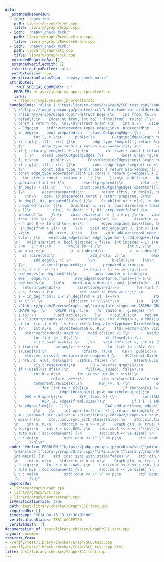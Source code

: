 ```yaml
---
data:
  _extendedDependsOn:
  - icon: ':question:'
    path: library/graph/Graph.cpp
    title: library/graph/Graph.cpp
  - icon: ':heavy_check_mark:'
    path: library/graph/ReverseGraph.cpp
    title: library/graph/ReverseGraph.cpp
  - icon: ':heavy_check_mark:'
    path: library/graph/SCC.cpp
    title: library/graph/SCC.cpp
  _extendedRequiredBy: []
  _extendedVerifiedWith: []
  _isVerificationFailed: false
  _pathExtension: cpp
  _verificationStatusIcon: ':heavy_check_mark:'
  attributes:
    '*NOT_SPECIAL_COMMENTS*': ''
    PROBLEM: https://judge.yosupo.jp/problem/scc
    links:
    - https://judge.yosupo.jp/problem/scc
  bundledCode: "#line 1 \"test/library-checker/Graph/SCC.test.cpp\"\n#define PROBLEM\
    \ \"https://judge.yosupo.jp/problem/scc\"\n#include <bits/stdc++.h>\n\n#line 2\
    \ \"library/graph/Graph.cpp\"\nstruct Edge {\n    int from, to;\n    Edge() =\
    \ default;\n    Edge(int from, int to) : from(from), to(to) {}\n    operator int()\
    \ const { return to; }\n};\n\nstruct Graph {\n    int n;\n    using edge_type\
    \ = Edge;\n    std::vector<edge_type> edges;\n\n  protected:\n    std::vector<int>\
    \ in_deg;\n    bool prepared;\n    class OutgoingEdges {\n        Graph *g;\n\
    \        int l, r;\n\n      public:\n        OutgoingEdges(Graph *g, int l, int\
    \ r) : g(g), l(l), r(r) {}\n        edge_type *begin() { return &(g->edges[l]);\
    \ }\n        edge_type *end() { return &(g->edges[r]); }\n        edge_type &operator[](int\
    \ i) { return g->edges[l + i]; }\n        int size() const { return r - l; }\n\
    \    };\n    class ConstOutgoingEdges {\n        const Graph *g;\n        int\
    \ l, r;\n\n      public:\n        ConstOutgoingEdges(const Graph *g, int l, int\
    \ r) : g(g), l(l), r(r) {}\n        const edge_type *begin() const { return &(g->edges[l]);\
    \ }\n        const edge_type *end() const { return &(g->edges[r]); }\n       \
    \ const edge_type &operator[](int i) const { return g->edges[l + i]; }\n     \
    \   int size() const { return r - l; }\n    };\n\n  public:\n    OutgoingEdges\
    \ operator[](int v) {\n        assert(prepared);\n        return {this, in_deg[v],\
    \ in_deg[v + 1]};\n    }\n    const ConstOutgoingEdges operator[](int v) const\
    \ {\n        assert(prepared);\n        return {this, in_deg[v], in_deg[v + 1]};\n\
    \    }\n\n    bool is_prepared() const { return prepared; }\n\n    Graph() : n(0),\
    \ in_deg(1, 0), prepared(false) {}\n    Graph(int n) : n(n), in_deg(n + 1, 0),\
    \ prepared(false) {}\n    Graph(int n, int m, bool directed = false, int indexed\
    \ = 1)\n        : n(n), in_deg(n + 1, 0), prepared(false) {\n        scan(m, directed,\
    \ indexed);\n    }\n\n    void resize(int n) { n = n; }\n\n    void add_arc(int\
    \ from, int to) {\n        assert(!prepared);\n        assert(0 <= from and from\
    \ < n and 0 <= to and to < n);\n        edges.emplace_back(from, to);\n      \
    \  in_deg[from + 1]++;\n    }\n    void add_edge(int u, int v) {\n        add_arc(u,\
    \ v);\n        add_arc(v, u);\n    }\n    void add_arc(const edge_type &e) { add_arc(e.from,\
    \ e.to); }\n    void add_edge(const edge_type &e) { add_edge(e.from, e.to); }\n\
    \n    void scan(int m, bool directed = false, int indexed = 1) {\n        edges.reserve(directed\
    \ ? m : 2 * m);\n        while (m--) {\n            int u, v;\n            std::cin\
    \ >> u >> v;\n            u -= indexed;\n            v -= indexed;\n         \
    \   if (directed)\n                add_arc(u, v);\n            else\n        \
    \        add_edge(u, v);\n        }\n        build();\n    }\n\n    void build()\
    \ {\n        assert(!prepared);\n        prepared = true;\n        for (int v\
    \ = 0; v < n; v++)\n            in_deg[v + 1] += in_deg[v];\n        std::vector<edge_type>\
    \ new_edges(in_deg.back());\n        auto counter = in_deg;\n        for (auto\
    \ &&e : edges)\n            new_edges[counter[e.from]++] = e;\n        edges =\
    \ new_edges;\n    }\n\n    void graph_debug() const {\n#ifndef __LOCAL\n     \
    \   return;\n#endif\n        assert(prepared);\n        for (int from = 0; from\
    \ < n; from++) {\n            std::cerr << from << \";\";\n            for (int\
    \ i = in_deg[from]; i < in_deg[from + 1]; i++)\n                std::cerr << edges[i].to\
    \ << \" \";\n            std::cerr << \"\\n\";\n        }\n    }\n};\n#line 2\
    \ \"library/graph/ReverseGraph.cpp\"\ntemplate <typename GRAPH> GRAPH reverse_graph(const\
    \ GRAPH &g) {\n    GRAPH r(g.n);\n    for (auto e : g.edges) {\n        std::swap(e.from,\
    \ e.to);\n        r.add_arc(e);\n    }\n    r.build();\n    return r;\n}\n#line\
    \ 4 \"library/graph/SCC.cpp\"\n#define ALL_(v) v.begin(), v.end()\n#define REP_(i,\
    \ n) for (int i = 0; i < (n); i++)\ntemplate <typename DirectedGraph> class SCC\
    \ {\n    int n;\n    DirectedGraph G, R;\n    std::vector<int> visit, belong;\n\
    \    std::vector<bool> used;\n    void dfs(int v) {\n        used[v] = true;\n\
    \        for (int to : G[v])\n            if (!used[to])\n                dfs(to);\n\
    \        visit.push_back(v);\n    }\n    void rdfs(int v, int k) {\n        used[v]\
    \ = true;\n        belong[v] = k;\n        for (int to : R[v])\n            if\
    \ (!used[to])\n                rdfs(to, k);\n    }\n\n  public:\n    Graph DAG;\n\
    \    std::vector<std::vector<int>> component;\n    SCC(const DirectedGraph &G)\
    \ : n(G.n), G(G), belong(n), used(n, false) {\n        assert(G.is_prepared());\n\
    \        visit.reserve(n);\n        R = reverse_graph(G);\n        REP_(v, n)\
    \ if (!used[v]) dfs(v);\n        fill(ALL_(used), false);\n        reverse(ALL_(visit));\n\
    \        int k = 0;\n        for (const int &v : visit)\n            if (!used[v])\n\
    \                rdfs(v, k++);\n        std::vector<std::vector<int>> edges(k);\n\
    \        component.resize(k);\n        REP_(v, n) {\n            component[belong[v]].push_back(v);\n\
    \            for (int to : G[v])\n                if (belong[v] != belong[to])\n\
    \                    edges[belong[v]].push_back(belong[to]);\n        }\n    \
    \    DAG = Graph(k);\n        REP_(from, k) {\n            sort(ALL_(edges[from]));\n\
    \            REP_(i, edges[from].size())\n            if (!i || edges[from][i]\
    \ != edges[from][i - 1])\n                DAG.add_arc(from, edges[from][i]);\n\
    \        }\n    }\n    int operator[](int k) { return belong[k]; }\n};\n#undef\
    \ ALL_\n#undef REP_\n#line 6 \"test/library-checker/Graph/SCC.test.cpp\"\n\nint\
    \ main() {\n    std::ios::sync_with_stdio(false);\n    std::cin.tie(nullptr);\n\
    \n    int n, m;\n    std::cin >> n >> m;\n    Graph g(n, m, true, 0);\n    SCC\
    \ scc(g);\n    int k = scc.DAG.n;\n    std::cout << k << \"\\n\";\n    for (const\
    \ auto &ve : scc.component) {\n        std::cout << ve.size();\n        for (int\
    \ p : ve)\n            std::cout << \" \" << p;\n        std::cout << \"\\n\"\
    ;\n    }\n}\n"
  code: "#define PROBLEM \"https://judge.yosupo.jp/problem/scc\"\n#include <bits/stdc++.h>\n\
    \n#include \"library/graph/Graph.cpp\"\n#include \"library/graph/SCC.cpp\"\n\n\
    int main() {\n    std::ios::sync_with_stdio(false);\n    std::cin.tie(nullptr);\n\
    \n    int n, m;\n    std::cin >> n >> m;\n    Graph g(n, m, true, 0);\n    SCC\
    \ scc(g);\n    int k = scc.DAG.n;\n    std::cout << k << \"\\n\";\n    for (const\
    \ auto &ve : scc.component) {\n        std::cout << ve.size();\n        for (int\
    \ p : ve)\n            std::cout << \" \" << p;\n        std::cout << \"\\n\"\
    ;\n    }\n}"
  dependsOn:
  - library/graph/Graph.cpp
  - library/graph/SCC.cpp
  - library/graph/ReverseGraph.cpp
  isVerificationFile: true
  path: test/library-checker/Graph/SCC.test.cpp
  requiredBy: []
  timestamp: '2024-04-13 19:11:30+09:00'
  verificationStatus: TEST_ACCEPTED
  verifiedWith: []
documentation_of: test/library-checker/Graph/SCC.test.cpp
layout: document
redirect_from:
- /verify/test/library-checker/Graph/SCC.test.cpp
- /verify/test/library-checker/Graph/SCC.test.cpp.html
title: test/library-checker/Graph/SCC.test.cpp
---
```

